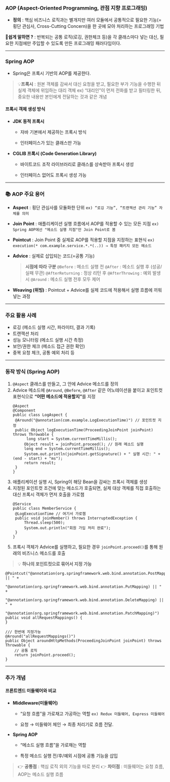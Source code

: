 <h3 id="aop-aspect-oriented-programming-관점-지향-프로그래밍">AOP (Aspect-Oriented Programming, 관점 지향 프로그래밍)</h3>
<ul>
<li><strong>정의</strong> : 핵심 비즈니스 로직과는 별개지만 여러 모듈에서 공통적으로 필요한 기능(=횡단 관심사, Cross-Cutting Concern)을 한 곳에 모아 처리하는 프로그래밍 기법</li>
</ul>
<p>🔹<strong>쉽게 말하면 ?</strong> : 반복되는 공통 로직(로깅, 권한체크 등)을 각 클래스마다 넣는 대신, 필요한 지점에만 주입할 수 있도록 만든 프로그래밍 패러다임이다.</p>
<hr />
<h3 id="spring-aop">Spring AOP</h3>
<ul>
<li>Spring은 프록시 기반의 AOP를 제공한다.</li>
</ul>
<blockquote>
<p>💡<strong>프록시</strong> : 원본 객체를 감싸서 대신 요청을 받고, 필요한 부가 기능을 수행한 뒤 실제 객체에 위임하는 대리 객체
ex) “대리인”이 먼저 전화를 받고 필터링한 뒤, 중요한 내용만 본인에게 전달하는 것과 같은 개념</p>
</blockquote>
<h4 id="프록시-객체-생성-방식">프록시 객체 생성 방식</h4>
<ul>
<li><p><strong>JDK 동적 프록시</strong></p>
<ul>
<li><p>자바 기본에서 제공하는 프록시 방식</p>
</li>
<li><p>인터페이스가 있는 클래스만 가능</p>
</li>
</ul>
</li>
<li><p><strong>CGLIB 프록시 (Code Generation Library)</strong></p>
<ul>
<li><p>바이트코드 조작 라이브러리로 클래스를 상속받아 프록시 생성</p>
</li>
<li><p>인터페이스 없어도 프록시 생성 가능</p>
</li>
</ul>
</li>
</ul>
<hr />
<h3 id="📚-aop-주요-용어">📚 AOP 주요 용어</h3>
<ul>
<li><p><strong>Aspect</strong> : 횡단 관심사를 모듈화한 단위
<code>ex) “로깅 기능”, “트랜잭션 관리 기능” 자체를 의미</code></p>
</li>
<li><p><strong>Join Point</strong> : 애플리케이션 실행 흐름에서 AOP를 적용할 수 있는 모든 지점
<code>ex) Spring AOP에선 &quot;메소드 실행 지점&quot;만 Join Point로 봄</code></p>
</li>
<li><p><strong>Pointcut</strong> : Join Point 중 실제로 AOP를 적용할 지점을 지정하는 표현식
<code>ex) execution(* com.example.service.*.*(..)) → 특정 패키지 모든 메소드</code></p>
</li>
<li><p><strong>Advice</strong> : 실제로 삽입되는 코드(=공통 기능)</p>
<blockquote>
<p><strong>시점에 따라 구분</strong>
<code>@Before</code> : 메소드 실행 전
<code>@After</code> : 메소드 실행 후 (성공/실패 무관)
<code>@AfterReturning</code> : 정상 리턴 후
<code>@AfterThrowing</code> : 예외 발생 시
<code>@Around</code> : 메소드 실행 전후 모두 제어</p>
</blockquote>
</li>
<li><p><strong>Weaving (위빙)</strong> : Pointcut + Advice를 실제 코드에 적용해서 실행 흐름에 끼워 넣는 과정</p>
</li>
</ul>
<hr />
<h3 id="주요-활용-사례">주요 활용 사례</h3>
<ul>
<li>로깅 (메소드 실행 시간, 파라미터, 결과 기록)</li>
<li>트랜잭션 처리</li>
<li>성능 모니터링 (메소드 실행 시간 측정)</li>
<li>보안/권한 체크 (메소드 접근 권한 확인)</li>
<li>중복 요청 체크, 공통 예외 처리 등</li>
</ul>
<hr />
<h3 id="동작-방식-spring-aop">동작 방식 (Spring AOP)</h3>
<ol>
<li><code>@Aspect</code> 클래스를 만들고, 그 안에 Advice 메소드를 정의</li>
<li>Advice 메소드에 <code>@Around</code>, <code>@Before</code>, <code>@After</code> 같은 어노테이션을 붙이고 포인트컷 표현식으로 <strong>“어떤 메소드에 적용할지”</strong>를 지정<pre><code class="language-java">@Aspect
@Component
public class LogAspect {
 @Around(&quot;@annotation(com.example.LogExecutionTime)&quot;) // 포인트컷 지정
 public Object logExecutionTime(ProceedingJoinPoint joinPoint) throws Throwable {
      long start = System.currentTimeMillis();
     Object result = joinPoint.proceed(); // 원래 메소드 실행
     long end = System.currentTimeMillis();
     System.out.println(joinPoint.getSignature() + &quot; 실행 시간: &quot; + (end - start) + &quot;ms&quot;);
     return result;
 }
}</code></pre>
</li>
<li>애플리케이션 실행 시, Spring이 해당 Bean을 감싸는 프록시 객체를 생성</li>
<li>지정된 포인트컷 조건에 맞는 메소드가 호출되면, 실제 대상 객체를 직접 호출하는 대신 프록시 객체가 먼저 호출을 가로챔<pre><code class="language-java">@Service
public class MemberService {
 @LogExecutionTime // 여기서 가로챔
 public void joinMember() throws InterruptedException {
     Thread.sleep(500);
     System.out.println(&quot;회원 가입 처리 완료&quot;);
 }
}</code></pre>
</li>
<li>프록시 객체가 Advice를 실행하고, 필요한 경우 <code>joinPoint.proceed()</code>를 통해 원래의 비즈니스 메소드를 호출</li>
</ol>
<blockquote>
<p>💡 <strong>하나의 포인트컷으로 묶어서 지정 가능</strong></p>
</blockquote>
<pre><code class="language-java">@Pointcut(&quot;@annotation(org.springframework.web.bind.annotation.PostMapping) || &quot; +
            &quot;@annotation(org.springframework.web.bind.annotation.PutMapping) || &quot; +
            &quot;@annotation(org.springframework.web.bind.annotation.DeleteMapping) || &quot; +
            &quot;@annotation(org.springframework.web.bind.annotation.PatchMapping)&quot;)
public void allRequestMappings() {
}</code></pre>
<pre><code class="language-java">/// 한번에 지정가능
@Around(&quot;allRequestMappings()&quot;)
public Object aroundHttpMethods(ProceedingJoinPoint joinPoint) throws Throwable {
    // 공통 로직
    return joinPoint.proceed();
}</code></pre>
<hr />
<h3 id="추가-개념">추가 개념</h3>
<h4 id="프론트엔드-미들웨어와-비교">프론트엔드 미들웨어와 비교</h4>
<ul>
<li><p><strong>Middleware(미들웨어)</strong></p>
<ul>
<li><p>“요청 흐름”을 가로채고 가공하는 역할 <code>ex) Redux 미들웨어, Express 미들웨어</code></p>
</li>
<li><p>요청 → 미들웨어 체인 → 최종 처리기로 흐름 전달.</p>
</li>
</ul>
</li>
<li><p><strong>Spring AOP</strong></p>
<ul>
<li><p>“메소드 실행 흐름”을 가로채는 역할</p>
</li>
<li><p>특정 메소드 실행 전/후/예외 시점에 공통 기능을 삽입</p>
</li>
</ul>
</li>
</ul>
<blockquote>
<p>👉 <strong>공통점</strong> : 핵심 로직 외의 기능을 따로 분리
 👉 <strong>차이점</strong> : 미들웨어는 요청 흐름, AOP는 메소드 실행 흐름</p>
</blockquote>